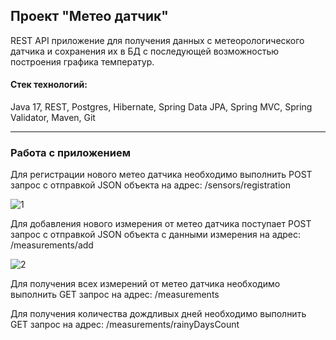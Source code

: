 <h2>Проект "Метео датчик"</h2>

REST API приложение для получения данных с метеорологического датчика и сохранения их в БД с последующей возможностью построения графика температур.

#### Стек технологий: 
Java 17, REST, Postgres, Hibernate, Spring Data JPA, Spring MVC, Spring Validator, Maven, Git

---

<h3>Работа с приложением</h3>

Для регистрации нового метео датчика необходимо выполнить POST запрос с отправкой JSON объекта на адрес: /sensors/registration

![1](https://user-images.githubusercontent.com/69649934/231513376-5219dbc2-3c20-42b9-a174-d3b59b1f20ef.png)

Для добавления нового измерения от метео датчика поступает POST запрос с отправкой JSON объекта с данными измерения на адрес: /measurements/add

![2](https://user-images.githubusercontent.com/69649934/231546574-9dd72d8d-c5fc-4457-ba4d-129509c0c00f.png)

Для получения всех измерений от метео датчика необходимо выполнить GET запрос на адрес: /measurements

Для получения количества дождливых дней необходимо выполнить GET запрос на адрес: /measurements/rainyDaysCount
